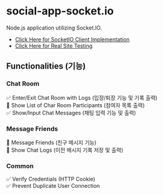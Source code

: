 # social-app-socket.io
Node.js application utilizing Socket.IO.

- [Click Here for SocketIO Client Implementation](https://github.com/soooooyoung/react-social-app)
- [Click Here for Real Site Testing](https://snsus.click/)

## Functionalities (기능) 

### Chat Room

✅ Enter/Exit Chat Room with Logs (입장/퇴장 기능 및 기록 출력)  
🔲 Show List of Char Room Participants (참여자 목록 출력)  
✅ Show/Input Chat Messages (채팅 입력 기능 및 출력)  

### Message Friends

🔲 Message Friends (친구 메시지 기능)  
🔲 Show Chat Logs (이전 메시지 기록 저장 및 출력)  

### Common

✅ Verify Credentials (HTTP Cookie)  
✅ Prevent Duplicate User Connection
